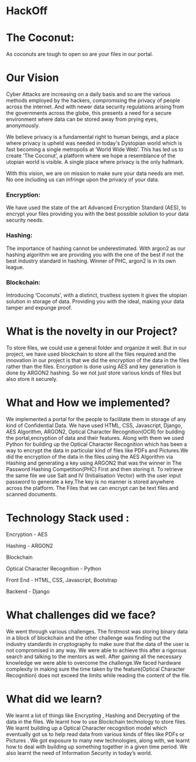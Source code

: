 # HackOff

# The Coconut:
As coconuts are tough to open so are your files in our portal.

# Our Vision
Cyber Attacks are increasing on a daily basis and so are the various methods employed by the hackers, compromising the privacy of people across the internet. And with newer data security regulations arising from the governments across the globe, this presents a need for a secure environment where data can be stored away from prying eyes, anonymously. 

We believe privacy is a fundamental right to human beings, and a place where privacy is upheld was needed in today's Dystopian world which is fast becoming a single metropolis at ‘World Wide Web’. This has led us to create ‘The Coconut’, a platform where we hope a resemblance of the utopian world is visible. A single place where privacy is the only hallmark.

With this vision, we are on mission to make sure your data needs are met. No one including us can infringe upon the privacy of your data. 

### Encryption: 
We have used the state of the art Advanced Encryption Standard (AES), to encrypt your files providing you with the best possible solution to your data security needs.

### Hashing: 
The importance of hashing cannot be underestimated. With argon2 as our hashing algorithm we are providing you with the one of the best if not the best industry standard in hashing. Winner of PHC, argon2 is in its own league.

### Blockchain: 
Introducing ‘Coconuts’, with a distinct, trustless system it gives the utopian solution in storage of data. Providing you with the ideal, making your data tamper and expunge proof.


# What is the novelty in our Project?
To store files, we could use a general folder and organize it well. But in our project, we have used blockchain to store all the files required and the innovation in our project is that we did the encryption of the data in the files rather than the files. Encryption is done using AES and key generation is done by ARGON2 hashing. So we not just store various kinds of files but also store it securely.

# What and How we implemented?
We implemented a portal for the people to facilitate them in storage of any kind of Confidential Data. We have used HTML, CSS, Javascript, Django, AES Algorithm, ARGON2, Optical Character Recognition(OCR) for building the portal,encryption of data and their features. Along with them we used Python for building up the Optical Character Recognition which has been a way to encrypt the data in particular kind of files like PDFs and Pictures.We did the encryption of the data in the files using the AES Algorithm via Hashing and generating a key using ARGON2 that was the winner in The Password Hashing Competition(PHC) First and then storing it. To retrieve the same file we use Salt and IV (Initialisation Vector) with the user input password to generate a key.The key is no manner is stored anywhere across the platform. The Files that we can encrypt can be text files and scanned documents.

# Technology Stack used :
Encryption - AES

Hashing - ARGON2

Blockchain 

Optical Character Recognition - Python

Front End - HTML, CSS, Javascript, Bootstrap 

Backend - Django 
 
# What challenges did we face?
We went through various challenges. The firstmost was storing binary data in a block of blockchain and the other challenge was finding out the industry standards in cryptography to make sure that the data of the user is not compromised in any way. We were able to achieve this after a rigorous search and talking to the mentors as well. After gaining all the necessary knowledge we were able to overcome the challenge.We faced hardware complexity in making sure the time taken by the feature(Optical Character Recognition)  does not exceed the limits while reading the content of the file.
 
# What did we learn?
We learnt a lot of things like Encrypting , Hashing and Decrypting of the data in the files. We learnt how to use Blockchain technology to store files. We learnt building up a Optical Character recognition model which eventually got us to help read data from various kinds of files like PDFs or Pictures . We got exposure to many new technologies, along with, we learnt how to deal with building up something together in a given time period. We also learnt the need of Information Security in today’s world.

